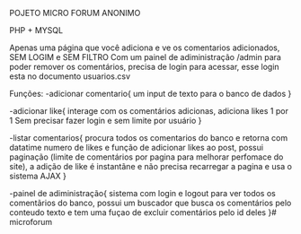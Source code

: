 POJETO MICRO FORUM ANONIMO

PHP + MYSQL

Apenas uma página que você adiciona e ve os comentarios adicionados, SEM LOGIM e SEM FILTRO
Com um painel de adiministração /admin para poder remover os comentários, precisa de login para acessar, esse login esta no documento usuarios.csv

Funções:
-adicionar comentario{
    um input de texto para o banco de dados
}

-adicionar like{
    interage com os comentários adicionas, adiciona likes 1 por 1 Sem precisar fazer login e sem limite por usuário
}

-listar comentarios{
    procura todos os comentarios do banco e retorna com datatime numero de likes e função de adicionar likes ao post, possui paginação (limite de comentários por pagina para melhorar perfomace do site), a adição de like é instantãne e não precisa recarregar a pagina e usa o sistema AJAX
}

-painel de adiministração{
    sistema com login e logout para ver todos os comentãrios do banco, possui um buscador que busca os comentários pelo conteudo texto e tem uma fuçao de excluir comentários pelo id deles
}#   m i c r o f o r u m  
 